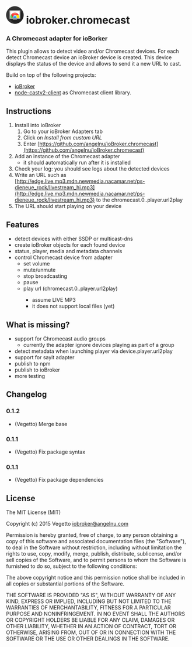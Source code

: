 ![Logo](admin/chromecast.png)
iobroker.chromecast
=============
### A Chromecast adapter for ioBorker

This plugin allows to detect video and/or Chromecast devices. For each detect Chromecast device an ioBroker device is created. This device displays the status of the device and allows to send it a new URL to cast.

Build on top of the following projects:
  * [ioBroker](http://www.iobroker.net)
  * [node-castv2-client](https://github.com/thibauts/node-castv2-client) as Chromecast client library.

Instructions
------------

1. Install into ioBroker
   1. Go to your ioBroker Adapters tab
   2. Click on *Install from custom URL*
   3. Enter [https://github.com/angelnu/ioBroker.chromecast](https://github.com/angelnu/ioBroker.chromecast)
2. Add an instance of the Chromecast adapter
   * it should automatically run after it is installed
3. Check your log: you should see logs about the detected devices
4. Write an URL such as [http://edge.live.mp3.mdn.newmedia.nacamar.net/ps-dieneue_rock/livestream_hi.mp3](http://edge.live.mp3.mdn.newmedia.nacamar.net/ps-dieneue_rock/livestream_hi.mp3) to the chromecast.0.<your chromecast name>.player.url2play
5. The URL should start playing on your device

Features
--------

* detect devices with either SSDP or multicast-dns
* create ioBroker objects for each found device
* status, player, media and metadata channels
* control Chromecast device from adapter
  * set volume
  * mute/unmute
  * stop broadcasting
  * pause
  * play url (chromecast.0.<your chromecast name>.player.url2play)
    * assume LIVE MP3
    * it does not support local files (yet)

What is missing?
----------------

* support for Chromecast audio groups
  * currently the adapter ignore devices playing as part of a group
* detect metadata when launching player via device.player.url2play
* support for sayit adapter
* publish to npm
* publish to ioBroker
* more testing


Changelog
---------

### 0.1.2
* (Vegetto) Merge base

### 0.1.1
* (Vegetto) Fix package syntax

### 0.1.1
* (Vegetto) Fix package dependencies

License
--------
The MIT License (MIT)

Copyright (c) 2015 Vegetto <iobroker@angelnu.com>

Permission is hereby granted, free of charge, to any person obtaining a copy
of this software and associated documentation files (the "Software"), to deal
in the Software without restriction, including without limitation the rights
to use, copy, modify, merge, publish, distribute, sublicense, and/or sell
copies of the Software, and to permit persons to whom the Software is
furnished to do so, subject to the following conditions:

The above copyright notice and this permission notice shall be included in
all copies or substantial portions of the Software.

THE SOFTWARE IS PROVIDED "AS IS", WITHOUT WARRANTY OF ANY KIND, EXPRESS OR
IMPLIED, INCLUDING BUT NOT LIMITED TO THE WARRANTIES OF MERCHANTABILITY,
FITNESS FOR A PARTICULAR PURPOSE AND NONINFRINGEMENT. IN NO EVENT SHALL THE
AUTHORS OR COPYRIGHT HOLDERS BE LIABLE FOR ANY CLAIM, DAMAGES OR OTHER
LIABILITY, WHETHER IN AN ACTION OF CONTRACT, TORT OR OTHERWISE, ARISING FROM,
OUT OF OR IN CONNECTION WITH THE SOFTWARE OR THE USE OR OTHER DEALINGS IN
THE SOFTWARE.
